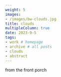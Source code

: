 ```yaml
---
weight: 5
images:
- /images/bw-clouds.jpg
title: clouds
multipleColumn: true
date: 2023-9-5
tags:
- work # homepage
- archive # all posts
- clouds
- abstract
---
```


from the front porch
